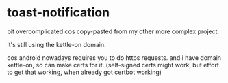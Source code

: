 # toast-notification

bit overcomplicated cos copy-pasted from my other more complex project.

it's still using the kettle-on domain.

cos android nowadays requires you to do https requests. and i have domain kettle-on, so can make certs for it.
(self-signed certs might work, but effort to get that working, when already got certbot working)
